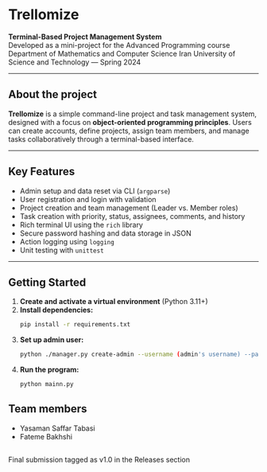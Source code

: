 # Trellomize
**Terminal-Based Project Management System**  
Developed as a mini-project for the Advanced Programming course  
Department of Mathematics and Computer Science
Iran University of Science and Technology — Spring 2024

---

## About the project
**Trellomize** is a simple command-line project and task management system, designed with a focus on **object-oriented programming principles**. Users can create accounts, define projects, assign team members, and manage tasks collaboratively through a terminal-based interface.

---

## Key Features
- Admin setup and data reset via CLI (`argparse`)
- User registration and login with validation
- Project creation and team management (Leader vs. Member roles)
- Task creation with priority, status, assignees, comments, and history
- Rich terminal UI using the `rich` library
- Secure password hashing and data storage in JSON
- Action logging using `logging`
- Unit testing with `unittest`

---

## Getting Started
1. **Create and activate a virtual environment** (Python 3.11+)
2. **Install dependencies:**
   ```bash
   pip install -r requirements.txt
   ```
3. **Set up admin user:**
   ```bash
   python ./manager.py create-admin --username (admin's username) --password (admin's password)
   ```
4. **Run the program:**
   ```bash
   python mainn.py
   ```

## Team members

- Yasaman Saffar Tabasi  
- Fateme Bakhshi

##
Final submission tagged as v1.0 in the Releases section
